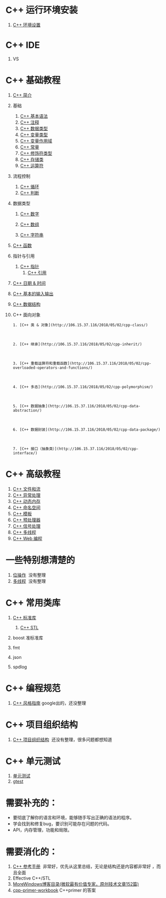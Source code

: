 # C++ 运行环境安装

1. [C++ 环境设置](http://106.15.37.116/2018/05/02/cpp-environmental-settings/)



# C++ IDE

1. VS



# C++ 基础教程

1. [C++ 简介](http://106.15.37.116/2018/05/02/cpp-introduction/)
2. 基础
   1. [C++ 基本语法](http://106.15.37.116/2018/05/02/cpp-basic-grammar/)
   2. [C++ 注释](http://106.15.37.116/2018/05/02/cpp-comment/)
   3. [C++ 数据类型](http://106.15.37.116/2018/05/02/cpp-data-type/)
   4. [C++ 变量类型](http://106.15.37.116/2018/05/02/cpp-variable-type/)
   5. [C++ 变量作用域](http://106.15.37.116/2018/05/02/cpp-variable-scope/)
   6. [C++ 常量](http://106.15.37.116/2018/05/02/cpp-constant/)
   7. [C++ 修饰符类型](http://106.15.37.116/2018/05/02/cpp-dec/)
   8. [C++ 存储类](http://106.15.37.116/2018/05/02/cpp-storage-class/)
   9. [C++ 运算符](http://106.15.37.116/2018/05/02/cpp-operator/)

1. 流程控制
   1. [C++ 循环](http://106.15.37.116/2018/05/02/cpp-for-while/)
   2. [C++ 判断](http://106.15.37.116/2018/05/02/cpp-if-else/)	

1. 数据类型

   1. [C++ 数字](http://106.15.37.116/2018/05/02/cpp-num/)

   2. [C++ 数组](http://106.15.37.116/2018/05/02/cpp-list/)

   3. [C++ 字符串](http://106.15.37.116/2018/05/02/cpp-string/)

      



 	

1. [C++ 函数](http://106.15.37.116/2018/05/02/cpp-function/)
2. 指针与引用
   1. [C++ 指针](http://106.15.37.116/2018/05/02/cpp-point/)
      1. [C++ 引用](http://106.15.37.116/2018/05/02/cpp-reference/)



 	

1. [C++ 日期 & 时间](http://106.15.37.116/2018/05/02/cpp-datetime/)

2. [C++ 基本的输入输出](http://106.15.37.116/2018/05/02/cpp-cin-cout/)

3. [C++ 数据结构](http://106.15.37.116/2018/05/02/cpp-struct/)

4. C++ 面向对象

   ```
   1. [C++ 类 & 对象](http://106.15.37.116/2018/05/02/cpp-class/)
   ```

   ​	

   ```
   2. [C++ 继承](http://106.15.37.116/2018/05/02/cpp-inherit/)
   ```

   ​	

   ```
   3. [C++ 重载运算符和重载函数](http://106.15.37.116/2018/05/02/cpp-overloaded-operators-and-functions/)
   ```

   ​	

   ```
   4. [C++ 多态](http://106.15.37.116/2018/05/02/cpp-polymorphism/)
   ```

   ​	

   ```
   5. [C++ 数据抽象](http://106.15.37.116/2018/05/02/cpp-data-abstraction/)
   ```

   ​	

   ```
   6. [C++ 数据封装](http://106.15.37.116/2018/05/02/cpp-data-package/)
   ```

   ​	

   ```
   7. [C++ 接口（抽象类）](http://106.15.37.116/2018/05/02/cpp-interface/)
   ```







# C++ 高级教程





1. [C++ 文件和流](http://106.15.37.116/2018/05/02/cpp-file-stream/)
2. [C++ 异常处理](http://106.15.37.116/2018/05/02/cpp-exception/)
3. [C++ 动态内存](http://106.15.37.116/2018/05/02/cpp-dynamic-memory/)
4. [C++ 命名空间](http://106.15.37.116/2018/05/02/cpp-namespace/)
5. [C++ 模板](http://106.15.37.116/2018/05/02/cpp-template/)
6. [C++ 预处理器](http://106.15.37.116/2018/05/02/cpp-preprocessor/)
7. [C++ 信号处理](http://106.15.37.116/2018/05/02/cpp-signal/)
8. [C++ 多线程](http://106.15.37.116/2018/05/02/cpp-thread/)
9. [C++ Web 编程](http://106.15.37.116/2018/05/02/cpp-web/)



# 一些特别想清楚的





1. [位操作](http://106.15.37.116/2018/05/27/%e4%bd%8d%e6%93%8d%e4%bd%9c/)  没有整理
2. [多线程](http://106.15.37.116/2018/05/27/c-%e5%a4%9a%e7%ba%bf%e7%a8%8b/)  没有整理



# C++ 常用类库





1. [C++ 标准库](http://106.15.37.116/2018/05/02/cpp-standard-library/)
   1. [C++ STL](http://106.15.37.116/2018/05/02/cpp-stl/)



 	

1. boost 准标准库
2. fmt
3. json
4. spdlog



# C++ 编程规范





1. [C++ 风格指南](http://106.15.37.116/2018/05/15/cpp-style-guide/) google出的，还没整理



# C++ 项目组织结构





1. [C++ 项目组织结构](http://106.15.37.116/2018/05/15/cpp-project-organization-structure/)  还没有整理，很多问题都想知道



# C++ 单元测试





1. [单元测试](http://106.15.37.116/2018/06/01/cpp-%e5%8d%95%e5%85%83%e6%b5%8b%e8%af%95/)
2. [gtest](http://106.15.37.116/2018/06/01/c-gtest/)





# 需要补充的：





- 要彻底了解你的语言和环境，能够随手写出正确的语法的程序。
- 学会找到和修复bug，要识别可能存在问题的代码。
- API，内存管理，功能和局限。



# 需要消化的：





1. [C++ 参考手册](http://zh.cppreference.com/w/cpp)  非常好，优先从这里总结，无论是结构还是内容都非常好 ，而且全面
2. Effective C++/STL
3. [MoreWindows博客目录(微软最有价值专家，原创技术文章152篇)](https://blog.csdn.net/morewindows/article/details/17488865)
4. [cpp-primer-workbook](https://github.com/yogykwan/cpp-primer-workbook) C++primer 的答案